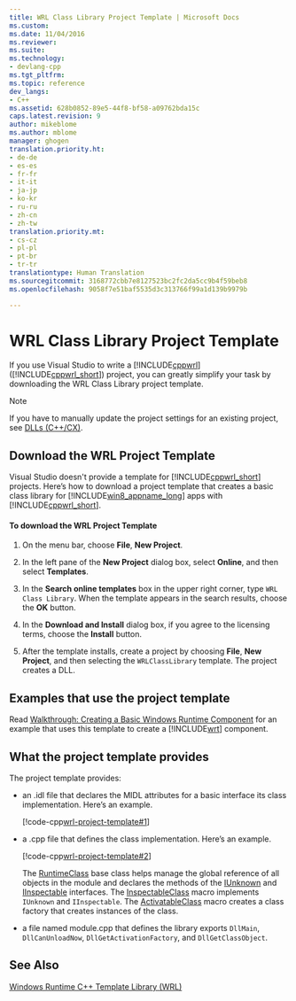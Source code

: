 ```yaml
---
title: WRL Class Library Project Template | Microsoft Docs
ms.custom: 
ms.date: 11/04/2016
ms.reviewer: 
ms.suite: 
ms.technology:
- devlang-cpp
ms.tgt_pltfrm: 
ms.topic: reference
dev_langs:
- C++
ms.assetid: 628b0852-89e5-44f8-bf58-a09762bda15c
caps.latest.revision: 9
author: mikeblome
ms.author: mblome
manager: ghogen
translation.priority.ht:
- de-de
- es-es
- fr-fr
- it-it
- ja-jp
- ko-kr
- ru-ru
- zh-cn
- zh-tw
translation.priority.mt:
- cs-cz
- pl-pl
- pt-br
- tr-tr
translationtype: Human Translation
ms.sourcegitcommit: 3168772cbb7e8127523bc2fc2da5cc9b4f59beb8
ms.openlocfilehash: 9058f7e51baf5535d3c313766f99a1d139b9979b

---
```

# WRL Class Library Project Template
If you use Visual Studio to write a [!INCLUDE[cppwrl](../windows/includes/cppwrl_md.md)] ([!INCLUDE[cppwrl_short](../windows/includes/cppwrl_short_md.md)]) project, you can greatly simplify your task by downloading the WRL Class Library project template.  
  
> [!NOTE]
>  If you have to manually update the project settings for an existing project, see [DLLs (C++/CX)](http://msdn.microsoft.com/library/windows/apps/hh699881\(v=vs.110\).aspx).  
  
## Download the WRL Project Template  
 Visual Studio doesn't provide a template for [!INCLUDE[cppwrl_short](../windows/includes/cppwrl_short_md.md)] projects. Here’s how to download a project template that creates a basic class library for [!INCLUDE[win8_appname_long](../build/includes/win8_appname_long_md.md)] apps with [!INCLUDE[cppwrl_short](../windows/includes/cppwrl_short_md.md)].  
  
#### To download the WRL Project Template  
  
1.  On the menu bar, choose **File**, **New Project**.  
  
2.  In the left pane of the **New Project** dialog box, select **Online**, and then select **Templates**.  
  
3.  In the **Search online templates** box in the upper right corner, type `WRL Class Library`. When the template appears in the search results, choose the **OK** button.  
  
4.  In the **Download and Install** dialog box, if you agree to the licensing terms, choose the **Install** button.  
  
5.  After the template installs, create a project by choosing **File**, **New Project**, and then selecting the `WRLClassLibrary` template. The project creates a DLL.  
  
## Examples that use the project template  
 Read [Walkthrough: Creating a Basic Windows Runtime Component](../windows/walkthrough-creating-a-basic-windows-runtime-component-using-wrl.md) for an example that uses this template to create a [!INCLUDE[wrt](../atl/reference/includes/wrt_md.md)] component.  
  
## What the project template provides  
 The project template provides:  
  
-   an .idl file that declares the MIDL attributes for a basic interface its class implementation. Here’s an example.  
  
     [!code-cpp[wrl-project-template#1](../windows/codesnippet/CPP/wrl-class-library-project-template_1.idl)]  
  
-   a .cpp file that defines the class implementation. Here’s an example.  
  
     [!code-cpp[wrl-project-template#2](../windows/codesnippet/CPP/wrl-class-library-project-template_2.cpp)]  
  
     The [RuntimeClass](../windows/runtimeclass-class.md) base class helps manage the global reference of all objects in the module and declares the methods of the [IUnknown](http://msdn.microsoft.com/en-us/33f1d79a-33fc-4ce5-a372-e08bda378332) and [IInspectable](http://msdn.microsoft.com/en-us/0657e51f-d4c0-46c6-927d-b01e54b6846c) interfaces. The [InspectableClass](../windows/inspectableclass-macro.md) macro implements `IUnknown` and `IInspectable`. The [ActivatableClass](../windows/activatableclass-macros.md) macro creates a class factory that creates instances of the class.  
  
-   a file named module.cpp that defines the library exports `DllMain`, `DllCanUnloadNow`, `DllGetActivationFactory`, and `DllGetClassObject`.  
  
## See Also  
 [Windows Runtime C++ Template Library (WRL)](../windows/windows-runtime-cpp-template-library-wrl.md)


<!--HONumber=Jan17_HO1-->


